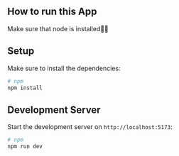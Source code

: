 ## How to run this App

Make sure that node is installed🐱‍👤

## Setup

Make sure to install the dependencies:

```bash
# npm
npm install
```

## Development Server
Start the development server on `http://localhost:5173`:
```bash
# npm
npm run dev
```
